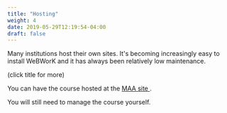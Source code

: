 ```yaml
---
title: "Hosting"
weight: 4
date: 2019-05-29T12:19:54-04:00
draft: false
---
```


Many institutions host their own sites. It's becoming increasingly easy to install WeBWorK and it has always been relatively low maintenance.

(click title for more)
<!--more-->

You can have the course hosted at the [MAA site ](http://webwork.maa.org).

You will still need to manage the course yourself. 